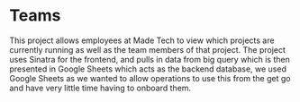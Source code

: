 # Teams

This project allows employees at Made Tech to view which projects are currently running as well as the team members of that project. The project uses Sinatra for the frontend, and pulls in data from big query which is then presented in Google Sheets which acts as the backend database, we used Google Sheets as we wanted to allow operations to use this from the get go and have very little time having to onboard them.
